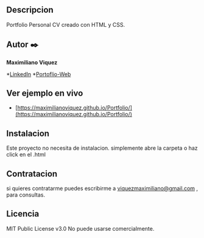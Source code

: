 ## Descripcion

Portfolio Personal CV creado con HTML y CSS.

## Autor ✒️
**Maximiliano Viquez**

*[LinkedIn](https://www.linkedin.com/in/maximiliano-viquez/)
*[Portoflio-Web](https://maximilianoviquez.github.io/Portfolio/)

## Ver ejemplo en vivo
- [https://maximilianoviquez.github.io/Portfolio/](https://maximilianoviquez.github.io/Portfolio/)

## Instalacion
Este proyecto no necesita de instalacion. simplemente abre la carpeta o haz click en el .html

## Contratacion
si quieres contratarme puedes escribirme a viquezmaximiliano@gmail.com , para consultas.

## Licencia
MIT Public License v3.0
No puede usarse comercialmente.
